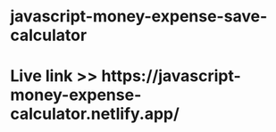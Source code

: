 # javascript-money-expense-save-calculator

<h1>Live link >> https://javascript-money-expense-calculator.netlify.app/</h1>
